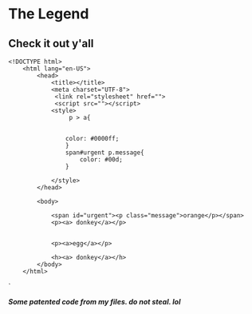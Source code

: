 # The Legend


## Check it out y'all 

    <!DOCTYPE html>
        <html lang="en-US">
            <head>
                <title></title>
                <meta charset="UTF-8">
                 <link rel="stylesheet" href="">
                 <script src=""></script> 
                <style>
                     p > a{
             
        
                    color: #0000ff;
                    }
                    span#urgent p.message{
                        color: #00d;
                    }

                </style>
            </head>
    
            <body>
        
                <span id="urgent"><p class="message">orange</p></span>
                <p><a> donkey</a></p>
    

                <p><a>egg</a></p>
        
                <h><a> donkey</a></h>
            </body>
        </html>
`

***Some patented code from my files. do not steal. lol***
